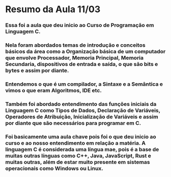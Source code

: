 # Resumo da Aula 11/03 

 ### Essa foi a aula que deu inicio ao Curso de Programação em Linguagem C. 
 ### Nela foram abordados temas de introdução e conceitos básicos da área como a Organização básica de um computador que envolve Processador, Memoria Principal, Memoria Secundaria, dispositivos de entrada e saída, o que são bits e bytes e assim por diante.
 ### Entendemos o que é um compilador, a Sintaxe e a Semântica e vimos o que eram Algoritmos, IDE etc.
  ### Também foi abordado entendimento das funções iniciais da Linguagem C como Tipos de Dados, Declaração de Variáveis, Operadores de Atribuição, Inicialização de Variáveis e assim por diante que são necessários para programar em C.
  ### Foi basicamente uma aula chave pois foi o que deu inicio ao curso e ao nosso entendimento em relação a matéria. A linguagem C é considerada uma língua mae, pois é a base de muitas outras línguas como C++, Java, JavaScript, Rust e muitas outras, além de estar muito presente em sistemas operacionais como Windows ou Linux. ###

